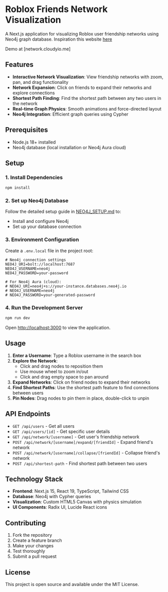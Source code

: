 # Roblox Friends Network Visualization

A Next.js application for visualizing Roblox user friendship networks using Neo4j graph database.
Inspiration this website [here](https://areyoufriendswithdavid.xyz/)

Demo at [network.cloudyio.me]

## Features

- **Interactive Network Visualization**: View friendship networks with zoom, pan, and drag functionality
- **Network Expansion**: Click on friends to expand their networks and explore connections
- **Shortest Path Finding**: Find the shortest path between any two users in the network
- **Real-time Graph Physics**: Smooth animations and force-directed layout
- **Neo4j Integration**: Efficient graph queries using Cypher

## Prerequisites

- Node.js 18+ installed
- Neo4j database (local installation or Neo4j Aura cloud)

## Setup

### 1. Install Dependencies

```bash
npm install
```

### 2. Set up Neo4j Database

Follow the detailed setup guide in [NEO4J_SETUP.md](./NEO4J_SETUP.md) to:
- Install and configure Neo4j
- Set up your database connection

### 3. Environment Configuration

Create a `.env.local` file in the project root:

```env
# Neo4j connection settings
NEO4J_URI=bolt://localhost:7687
NEO4J_USERNAME=neo4j
NEO4J_PASSWORD=your-password

# For Neo4j Aura (cloud):
# NEO4J_URI=neo4j+s://your-instance.databases.neo4j.io
# NEO4J_USERNAME=neo4j
# NEO4J_PASSWORD=your-generated-password
```

### 4. Run the Development Server

```bash
npm run dev
```

Open [http://localhost:3000](http://localhost:3000) to view the application.

## Usage

1. **Enter a Username**: Type a Roblox username in the search box
2. **Explore the Network**: 
   - Click and drag nodes to reposition them
   - Use mouse wheel to zoom in/out
   - Click and drag empty space to pan around
3. **Expand Networks**: Click on friend nodes to expand their networks
4. **Find Shortest Paths**: Use the shortest path feature to find connections between users
5. **Pin Nodes**: Drag nodes to pin them in place, double-click to unpin

## API Endpoints

- `GET /api/users` - Get all users
- `GET /api/users/[id]` - Get specific user details
- `GET /api/network/[username]` - Get user's friendship network
- `POST /api/network/[username]/expand/[friendId]` - Expand friend's network
- `POST /api/network/[username]/collapse/[friendId]` - Collapse friend's network
- `POST /api/shortest-path` - Find shortest path between two users

## Technology Stack

- **Frontend**: Next.js 15, React 19, TypeScript, Tailwind CSS
- **Database**: Neo4j with Cypher queries
- **Visualization**: Custom HTML5 Canvas with physics simulation
- **UI Components**: Radix UI, Lucide React icons

## Contributing

1. Fork the repository
2. Create a feature branch
3. Make your changes
4. Test thoroughly
5. Submit a pull request

## License

This project is open source and available under the MIT License.
